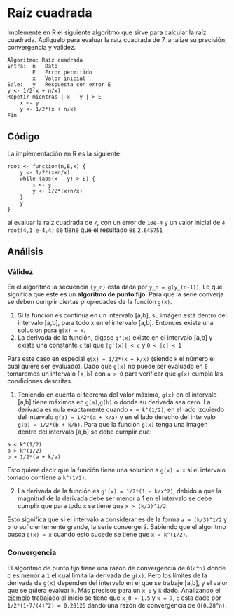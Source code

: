 # Raíz cuadrada

Implemente en R el siguiente algoritmo que sirve para calcular la raíz cuadrada. Aplíquelo para evaluar la raíz cuadrada de 7, analize su precisión, convergencia y validez.

```
Algoritmo: Raíz cuadrada
Entra:	n	Dato
		E 	Error permitido
		x 	Valor inicial
Sale: 	y 	Respuesta con error E
y <- 1/2(x + n/x)
Repetir mientras | x - y | > E
	x <- y
	y <- 1/2*(x + n/x)
Fin
```

## Código

La implementación en R es la siguiente:

```
root <- function(n,E,x) {
	y <- 1/2*(x+n/x)
	while (abs(x - y) > E) {
		x <- y
		y <- 1/2*(x+n/x)
	}
	y
}
```

al evaluar la raíz cuadrada de `7`, con un error de `10e-4` y un valor inicial de `4` <a name="example"></a>`root(4,1.e-4,4)` se tiene que el resultado es `2.645751`

## Análisis

### Válidez

En el algoritmo la secuencia `{y_n}` esta dada por `y_n = g(y_(n-1))`, Lo que significa que este es un **algoritmo de punto fijo**. Para que la serie converja se deben cumplir ciertas propiedades de la función `g(x)`.

1. Si la función es continua en un intervalo [a,b], su imágen está dentro del intervalo [a,b], para todo x en el intervalo [a,b]. Entonces existe una solucion para `g(x) = x`.
2. La derivada de la función, dígase `g'(x)` existe en el intervalo [a,b] y existe una constante `c` tal que `|g'(x)| < c` y `0 < |c| < 1`

Para este caso en especial `g(x) = 1/2*(x + k/x)` (siendo `k` el número el cual quiere ser evaluado). Dado que `g(x)` no puede ser evaluado en `0` tomaremos un intervalo `[a,b]` con `a > 0` para verificar que `g(x)` cumpla las condiciones descritas.

1. Teniendo en cuenta el teorema del valor máximo, `g(x)`  en el intervalo [a,b] tiene máximos en `g(a)`,`g(b)` o donde su derivada sea cero. La derivada es nula exactamente cuando `x = k^(1/2)`, en el lado izquierdo del intervalo `g(a) = 1/2*(a + k/a)` y en el lado derecho del intervalo `g(b) = 1/2*(b + k/b)`. Para que la función `g(x)` tenga una imagen dentro del intervalo [a,b] se debe cumplir que:

```
a < k^(1/2)
b > k^(1/2)
b > 1/2*(a + k/a)
```

Esto quiere decir que la función tiene una solucion a `g(x) = x` si el intervalo tomado contiene a `k^(1/2)`.

2. La derivada de la función es `g'(x) = 1/2*(1 - k/x^2)`, debido a que la magnitud de la derivada debe ser menor a 1 en el intervalo se debe cumplir que para todo `x` se tiene que `x > (k/3)^1/2`.

Esto significa que si el intervalo a considerar es de la forma `a = (k/3)^1/2` y `b` lo suficientemente grande, la serie convergerá. Sabiendo que el algoritmo busca `g(x) = x` cuando esto sucede se tiene que `x = k^(1/2)`.

### Convergencia 

El algoritmo de punto fijo tiene una razón de convergencia de `O(c^n)` donde c es menor a `1` el cual limita la derivada de `g(x)`. Pero los límites de la derivada de `g(x)` dependen del intervalo en el que se trabaje [a,b], y el valor que se quiera evaluar `k`. Más precisos para un `x_0` y `k` dado. Analizando el [ejemplo](#example) trabajado al inicio se tiene que `x_0 = 1.5` y `k = 7`, `c` esta dado por `1/2*(1-7/(4)^2) = 0.28125` dando una razón de convergencia de `O(0.28^n)`.  
